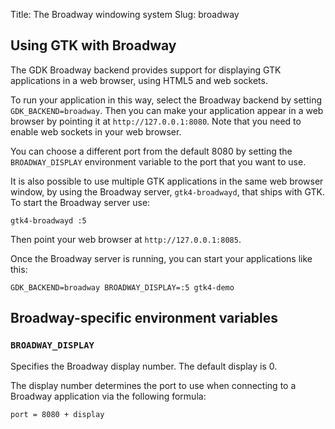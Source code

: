 Title: The Broadway windowing system
Slug: broadway

## Using GTK with Broadway

The GDK Broadway backend provides support for displaying GTK applications in
a web browser, using HTML5 and web sockets.

To run your application in this way, select the Broadway backend by setting
`GDK_BACKEND=broadway`. Then you can make your application appear in a web
browser by pointing it at `http://127.0.0.1:8080`. Note that you need to
enable web sockets in your web browser.

You can choose a different port from the default 8080 by setting the
`BROADWAY_DISPLAY` environment variable to the port that you want to use.

It is also possible to use multiple GTK applications in the same web browser
window, by using the Broadway server, `gtk4-broadwayd`, that ships with GTK.
To start the Broadway server use:

```
gtk4-broadwayd :5
```

Then point your web browser at `http://127.0.0.1:8085`.

Once the Broadway server is running, you can start your applications like
this:

```
GDK_BACKEND=broadway BROADWAY_DISPLAY=:5 gtk4-demo
```

## Broadway-specific environment variables

### `BROADWAY_DISPLAY`

Specifies the Broadway display number. The default display is 0.

The display number determines the port to use when connecting to a Broadway
application via the following formula:

```
port = 8080 + display
```
